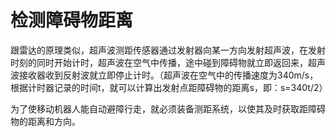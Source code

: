 # 检测障碍物距离

跟雷达的原理类似，超声波测距传感器通过发射器向某一方向发射超声波，在发射时刻的同时开始计时，超声波在空气中传播，途中碰到障碍物就立即返回来，超声波接收器收到反射波就立即停止计时。（超声波在空气中的传播速度为340m/s，根据计时器记录的时间t，就可以计算出发射点距障碍物的距离s，即：s=340t/2）

为了使移动机器人能自动避障行走，就必须装备测距系统，以使其及时获取距障碍物的距离和方向。

